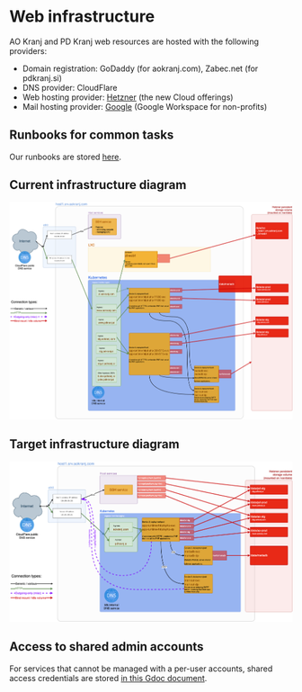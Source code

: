 # Web infrastructure

AO Kranj and PD Kranj web resources are hosted with the following providers:
- Domain registration: GoDaddy (for aokranj.com), Zabec.net (for pdkranj.si)
- DNS provider: CloudFlare
- Web hosting provider: [Hetzner](https://console.hetzner.cloud) (the new Cloud offerings)
- Mail hosting provider: [Google](admin.google.com) (Google Workspace for non-profits)



## Runbooks for common tasks

Our runbooks are stored [here](docs/runbooks/).



## Current infrastructure diagram

![Current infrastructure diagram](docs/web-server-config-diagram-current.drawio.png?raw=true "Current infrastructure diagram")



## Target infrastructure diagram

![Target infrastructure diagram](docs/web-server-config-diagram-desired.drawio.png?raw=true "Target infrastructure diagram")



## Access to shared admin accounts

For services that cannot be managed with a per-user accounts, shared access credentials are stored [in this Gdoc document](https://docs.google.com/document/d/14AWf-AGrkmL9sXSIKNZtTy6fsr2FF014JLQlkA4WLAw).
